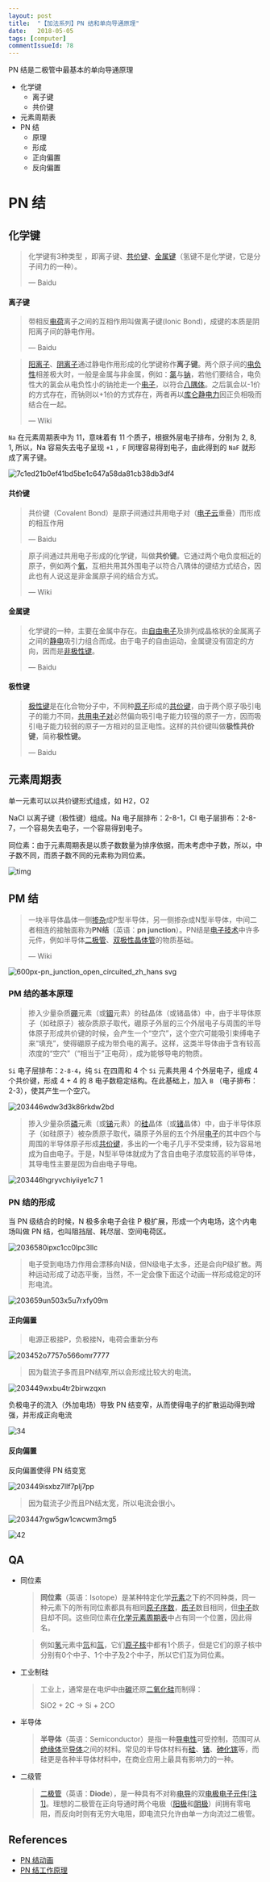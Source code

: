 ```yaml
---
layout: post
title:  "【加法系列】PN 结和单向导通原理"
date:   2018-05-05
tags: [computer]
commentIssueId: 78
---
```


PN 结是二极管中最基本的单向导通原理
* 化学键
  * 离子键
  * 共价键
* 元素周期表
* PN 结
  * 原理
  * 形成
  * 正向偏置
  * 反向偏置

# PN 结



## 化学键

> 化学键有3种类型 ，即离子键、[共价键](https://baike.baidu.com/item/%E5%85%B1%E4%BB%B7%E9%94%AE)、[金属键](https://baike.baidu.com/item/%E9%87%91%E5%B1%9E%E9%94%AE)（氢键不是化学键，它是分子间力的一种）。
>
> — Baidu



#### 离子键

> 带相反[电荷](https://baike.baidu.com/item/%E7%94%B5%E8%8D%B7)离子之间的互相作用叫做离子键(Ionic Bond)，成键的本质是阴阳离子间的静电作用。
>
> — Baidu

> [阳离子](https://zh.wikipedia.org/wiki/%E6%AD%A3%E9%9B%A2%E5%AD%90)、[阴离子](https://zh.wikipedia.org/wiki/%E8%B2%A0%E9%9B%A2%E5%AD%90)通过静电作用形成的化学键称作**离子键**。两个原子间的[电负性](https://zh.wikipedia.org/wiki/%E7%94%B5%E8%B4%9F%E6%80%A7)相差极大时，一般是金属与非金属，例如：[氯](https://zh.wikipedia.org/wiki/%E6%B0%AF)与[钠](https://zh.wikipedia.org/wiki/%E9%88%89)，若他们要结合，电负性大的氯会从电负性小的钠抢走一个[电子](https://zh.wikipedia.org/wiki/%E9%9B%BB%E5%AD%90)，以符合[八隅体](https://zh.wikipedia.org/wiki/%E5%85%AB%E9%9A%85%E9%AB%94)。之后氯会以-1价的方式存在，而钠则以+1价的方式存在，两者再以[库仑静电力](https://zh.wikipedia.org/wiki/%E5%BA%93%E4%BB%91%E5%AE%9A%E5%BE%8B)因正负相吸而结合在一起。
>
> — Wiki

`Na` 在元素周期表中为 11，意味着有 11 个质子，根据外层电子排布，分别为 2, 8, 1, 所以，Na 容易失去电子呈现 `+1` ，`F` 同理容易得到电子，由此得到的 `NaF` 就形成了离子键。

![7c1ed21b0ef41bd5be1c647a58da81cb38db3df4](https://user-images.githubusercontent.com/7157346/39663298-5ea091f0-50a3-11e8-8944-4eb0988362ab.jpg)



#### 共价键

> 共价键（Covalent Bond）是原子间通过共用电子对（[电子云](https://baike.baidu.com/item/%E7%94%B5%E5%AD%90%E4%BA%91)重叠）而形成的相互作用
>
> — Baidu

> 原子间通过共用电子形成的化学键，叫做**共价键**。它通过两个电负度相近的原子，例如两个[氧](https://zh.wikipedia.org/wiki/%E6%B0%A7)，互相共用其外围电子以符合八隅体的键结方式结合，因此也有人说这是非金属原子间的结合方式。
>
> — Wiki



#### 金属键

>  化学键的一种，主要在金属中存在。由[自由电子](https://baike.baidu.com/item/%E8%87%AA%E7%94%B1%E7%94%B5%E5%AD%90)及排列成晶格状的金属离子之间的[静电](https://baike.baidu.com/item/%E9%9D%99%E7%94%B5)吸引力组合而成。由于电子的自由运动，金属键没有固定的方向，因而是[非极性键](https://baike.baidu.com/item/%E9%9D%9E%E6%9E%81%E6%80%A7%E9%94%AE)。
>
> — Baidu

#### 极性键

> [极性键](https://baike.baidu.com/item/%E6%9E%81%E6%80%A7%E9%94%AE)是在化合物分子中，不同种[原子](https://baike.baidu.com/item/%E5%8E%9F%E5%AD%90)形成的[共价键](https://baike.baidu.com/item/%E5%85%B1%E4%BB%B7%E9%94%AE)，由于两个原子吸引电子的能力不同，[共用电子对](https://baike.baidu.com/item/%E5%85%B1%E7%94%A8%E7%94%B5%E5%AD%90%E5%AF%B9)必然偏向吸引电子能力较强的原子一方，因而吸引电子能力较弱的原子一方相对的显正电性。这样的共价键叫做**极性共价键**，简称**极性键。**
>
> — Baidu



## 元素周期表

单一元素可以以共价键形式组成，如 H2，O2

NaCl 以离子键（极性键）组成。Na 电子层排布：2-8-1，Cl 电子层排布：2-8-7，一个容易失去电子，一个容易得到电子。

同位素：由于元素周期表是以质子数数量为排序依据，而未考虑中子数，所以，中子数不同，而质子数不同的元素称为同位素。

![timg](https://user-images.githubusercontent.com/7157346/39663267-c034e6ba-50a2-11e8-9b29-80097589a0b5.jpeg) 



## PM 结

>  一块半导体晶体一侧[掺杂](https://zh.wikipedia.org/wiki/%E6%8E%BA%E6%9D%82_(%E5%8D%8A%E5%AF%BC%E4%BD%93))成P型半导体，另一侧掺杂成N型半导体，中间二者相连的接触面称为**PN结**（英语：**pn junction**）。PN结是[电子技术](https://zh.wikipedia.org/wiki/%E7%94%B5%E5%AD%90%E6%8A%80%E6%9C%AF)中许多元件，例如半导体[二极管](https://zh.wikipedia.org/wiki/%E4%BA%8C%E6%A5%B5%E7%AE%A1)、[双极性晶体管](https://zh.wikipedia.org/wiki/%E5%8F%8C%E6%9E%81%E6%80%A7%E6%99%B6%E4%BD%93%E7%AE%A1)的物质基础。
>
> — Wiki

![600px-pn_junction_open_circuited_zh_hans svg](https://user-images.githubusercontent.com/7157346/39663990-e7a3abee-50ae-11e8-94aa-5d16a19d447e.png)

### PM 结的基本原理

> 掺入少量杂质[硼](https://zh.wikipedia.org/wiki/%E7%A1%BC)元素（或[铟](https://zh.wikipedia.org/wiki/%E9%93%9F)元素）的硅晶体（或锗晶体）中，由于半导体原子（如硅原子）被杂质原子取代，硼原子外层的三个外层电子与周围的半导体原子形成共价键的时候，会产生一个“空穴”，这个空穴可能吸引束缚电子来“填充”，使得硼原子成为带负电的离子。这样，这类半导体由于含有较高浓度的“空穴”（“相当于”正电荷），成为能够导电的物质。

`Si` 电子层排布：`2-8-4`，纯 `Si` 在四周和 4 个 `Si` 元素共用 4 个外层电子，组成 4 个共价键，形成 4 + 4 的 8 电子数稳定结构。在此基础上，加入 `B` （电子排布：2-3），使其产生一个空穴。



![203446wdw3d3k86rkdw2bd](https://user-images.githubusercontent.com/7157346/39663970-9bc62c7e-50ae-11e8-814d-8c894707b206.gif)

> 掺入少量杂质[磷](https://zh.wikipedia.org/wiki/%E7%A3%B7)元素（或[锑](https://zh.wikipedia.org/wiki/%E9%94%91)元素）的[硅](https://zh.wikipedia.org/wiki/%E7%A1%85)晶体（或[锗](https://zh.wikipedia.org/wiki/%E9%94%97)晶体）中，由于半导体原子（如硅原子）被杂质原子取代，磷原子外层的五个外层[电子](https://zh.wikipedia.org/wiki/%E7%94%B5%E5%AD%90)的其中四个与周围的半导体原子形成[共价键](https://zh.wikipedia.org/wiki/%E5%85%B1%E4%BB%B7%E9%94%AE)，多出的一个电子几乎不受束缚，较为容易地成为自由电子。于是，N型半导体就成为了含自由电子浓度较高的半导体，其导电性主要是因为自由电子导电。

![203446hgryvchiyiiye1c7 1](https://user-images.githubusercontent.com/7157346/39663952-59eab9b4-50ae-11e8-837b-b600fa8f6020.gif)



### PN 结的形成

当 PN 级结合的时候，N 极多余电子会往 P 极扩展，形成一个内电场，这个内电场叫做 PN 结，也叫阻挡层、耗尽层、空间电荷区。

![2036580ipxc1cc0lpc3llc](https://user-images.githubusercontent.com/7157346/39663930-f9553bd8-50ad-11e8-83ef-d44521b96cfa.gif)

> 电子受到电场力作用会漂移向N级，但N级电子太多，还是会向P级扩散。两种运动形成了动态平衡，当然，不一定会像下面这个动画一样形成稳定的环形电流。



![203659un503x5u7rxfy09m](https://user-images.githubusercontent.com/7157346/39663929-f8e12a04-50ad-11e8-9986-e468c2b16c8a.gif)



#### 正向偏置

>  电源正极接P，负极接N，电荷会重新分布

![203452o7757o566omr7777](https://user-images.githubusercontent.com/7157346/39663928-f89903be-50ad-11e8-829a-5436b64df554.gif)

> 因为载流子多而且PN结窄,所以会形成比较大的电流。



![203449wxbu4tr2birwzqxn](https://user-images.githubusercontent.com/7157346/39663927-f84ea3aa-50ad-11e8-9fb3-fe0ed2f23191.gif)

负极电子的流入（外加电场）导致 PN 结变窄，从而使得电子的扩散运动得到增强，并形成正向电流

![34](https://user-images.githubusercontent.com/7157346/39663922-f6de3026-50ad-11e8-8dc7-9d02f4396da8.jpg)



#### 反向偏置

反向偏置使得 PN 结变宽

![203449isxbz7llf7plj7pp](https://user-images.githubusercontent.com/7157346/39663926-f807168e-50ad-11e8-8abe-0771db3bebb7.gif)



> 因为载流子少而且PN结太宽，所以电流会很小。

![203447rgw5gw1cwcwm3mg5](https://user-images.githubusercontent.com/7157346/39664635-894f00c0-50b8-11e8-9215-ebe7e0a4c386.gif)





![42](https://user-images.githubusercontent.com/7157346/39663923-f72ce766-50ad-11e8-9956-fa37096b8553.jpg)





## QA

- 同位素

  > **同位素**（英语：Isotope）是某种特定化学[元素](https://zh.wikipedia.org/wiki/%E5%85%83%E7%B4%A0)之下的不同种类，同一种元素下的所有同位素都具有相同[原子序数](https://zh.wikipedia.org/wiki/%E5%8E%9F%E5%AD%90%E5%BA%8F%E6%95%B0)，[质子](https://zh.wikipedia.org/wiki/%E8%B3%AA%E5%AD%90)数目相同，但[中子](https://zh.wikipedia.org/wiki/%E4%B8%AD%E5%AD%90)数目却不同。这些同位素在[化学元素周期表](https://zh.wikipedia.org/wiki/%E5%8C%96%E5%AD%B8%E5%85%83%E7%B4%A0%E9%80%B1%E6%9C%9F%E8%A1%A8)中占有同一个位置，因此得名。

  > 例如[氢](https://zh.wikipedia.org/wiki/%E6%B0%AB)元素中[氘](https://zh.wikipedia.org/wiki/%E6%B0%98)和[氚](https://zh.wikipedia.org/wiki/%E6%B0%9A)，它们[原子核](https://zh.wikipedia.org/wiki/%E5%8E%9F%E5%AD%90%E6%A0%B8)中都有1个质子，但是它们的原子核中分别有0个中子、1个中子及2个中子，所以它们互为同位素。

- 工业制硅

  > 工业上，通常是在电炉中由[碳](https://zh.wikipedia.org/wiki/%E7%A2%B3)还原[二氧化硅](https://zh.wikipedia.org/wiki/%E4%BA%8C%E6%B0%A7%E5%8C%96%E7%A1%85)而制得：
  >
  > SiO2 + 2C → Si + 2CO

- 半导体

  > **半导体**（英语：Semiconductor）是指一种[导电性](https://zh.wikipedia.org/wiki/%E5%AF%BC%E7%94%B5%E6%80%A7)可受控制，范围可从[绝缘体](https://zh.wikipedia.org/wiki/%E7%B5%95%E7%B7%A3%E9%AB%94)至[导体](https://zh.wikipedia.org/wiki/%E5%B0%8E%E9%AB%94)之间的材料。常见的半导体材料有[硅](https://zh.wikipedia.org/wiki/%E7%A1%85)、[锗](https://zh.wikipedia.org/wiki/%E9%94%97)、[砷化镓](https://zh.wikipedia.org/wiki/%E7%A0%B7%E5%8C%96%E9%95%93)等，而硅更是各种半导体材料中，在商业应用上最具有影响力的一种。

- 二级管

  > [二极管](https://zh.wikipedia.org/wiki/%E4%BA%8C%E6%A5%B5%E7%AE%A1)（英语：**Diode**），是一种具有不对称[电导](https://zh.wikipedia.org/wiki/%E7%94%B5%E5%AF%BC)的双[电极](https://zh.wikipedia.org/wiki/%E7%94%B5%E6%9E%81)[电子元件](https://zh.wikipedia.org/wiki/%E7%94%B5%E5%AD%90%E5%85%83%E4%BB%B6)[[注 1\]](https://zh.wikipedia.org/wiki/%E4%BA%8C%E6%A5%B5%E7%AE%A1#cite_note-5)。理想的二极管在正向导通时两个电极（[阳极](https://zh.wikipedia.org/wiki/%E9%99%BD%E6%A5%B5)和[阴极](https://zh.wikipedia.org/wiki/%E9%99%B0%E6%A5%B5)）间拥有零电阻，而反向时则有无穷大电阻，即电流只允许由单一方向流过二极管。

### 

## References

* [PN 结动画](http://blog.sciencenet.cn/blog-729147-1033899.html)
* [PN 结工作原理](http://www.dgxue.com/chuji/dzjc/pnj/948.html)
